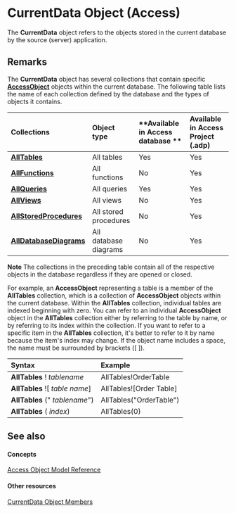 
# CurrentData Object (Access)

The  **CurrentData** object refers to the objects stored in the current database by the source (server) application.


## Remarks

The  **CurrentData** object has several collections that contain specific **[AccessObject](8a770b33-5bff-120a-6707-ca214ee5ced3.md)** objects within the current database. The following table lists the name of each collection defined by the database and the types of objects it contains.



|**Collections**|**Object type**|**Available in Access database **|**Available in Access Project (.adp)**|
|:-----|:-----|:-----|:-----|
|**[AllTables](530bff2d-1d0b-4790-a0f4-ffc628e7f130.md)**|All tables|Yes|Yes|
|**[AllFunctions](1420cf24-906e-7b65-29f3-29a28cdf92cf.md)**|All functions|No|Yes|
|**[AllQueries](9b67f04c-2642-0dcc-2a64-8ca8fa7249b3.md)**|All queries |Yes|Yes|
|**[AllViews](f56bee24-a972-fbdf-f74a-0ac83825e3bb.md)**|All views |No|Yes|
|**[AllStoredProcedures](896f4c2c-273c-2849-0f06-d75fa515c44a.md)**|All stored procedures |No|Yes|
|**[AllDatabaseDiagrams](417427aa-1783-29da-30c9-66a7032a0088.md)**|All database diagrams |No|Yes|

 **Note**  The collections in the preceding table contain all of the respective objects in the database regardless if they are opened or closed.

For example, an  **AccessObject** representing a table is a member of the **AllTables** collection, which is a collection of **AccessObject** objects within the current database. Within the **AllTables** collection, individual tables are indexed beginning with zero. You can refer to an individual **AccessObject** object in the **AllTables** collection either by referring to the table by name, or by referring to its index within the collection. If you want to refer to a specific item in the **AllTables** collection, it's better to refer to it by name because the item's index may change. If the object name includes a space, the name must be surrounded by brackets ([ ]).



|**Syntax**|**Example**|
|:-----|:-----|
|**AllTables** ! _tablename_|AllTables!OrderTable|
|**AllTables** ![ _table name_]|AllTables![Order Table]|
|**AllTables** (" _tablename_")|AllTables("OrderTable")|
|**AllTables** ( _index_)|AllTables(0)|

## See also


#### Concepts


[Access Object Model Reference](2de134a4-6c5c-d2a3-8377-f4dd973ba650.md)
#### Other resources


[CurrentData Object Members](1d86e9b4-8cc6-544d-b1bb-a608167b71ff.md)
